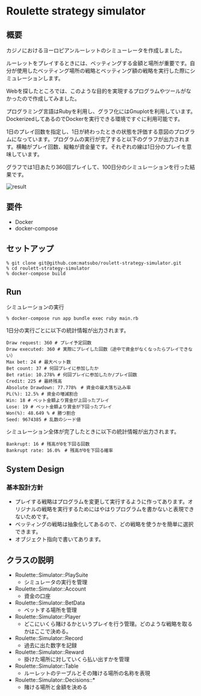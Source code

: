 # Roulette strategy simulator

## 概要

カジノにおけるヨーロピアンルーレットのシミューレータを作成しました。

ルーレットをプレイするときには、ベッティングする金額と場所が重要です。自分が使用したベッティング場所の戦略とベッティング額の戦略を実行した際にシミュレーションします。

Webを探したところでは、このような目的を実現するプログラムやツールがなかったので作成してみました。

プログラミング言語はRubyを利用し、グラフ化にはGnuplotを利用しています。DockerizedしてあるのでDockerを実行できる環境ですぐに利用可能です。

1日のプレイ回数を指定し、1日が終わったときの状態を評価する意図のプログラムになっています。プログラムの実行が完了すると以下のグラフが出力されます。横軸がプレイ回数、縦軸が資金量です。それぞれの線は1日分のプレイを意味しています。

グラフでは1日あたり360回プレイして、100日分のシミュレーションを行った結果です。


![result](https://user-images.githubusercontent.com/98103/200162790-ff4136e5-4267-4ecd-b087-c14df768bfed.png)

## 要件

- Docker
- docker-compose


## セットアップ

```
% git clone git@github.com:matsubo/roulett-strategy-simulator.git
% cd roulett-strategy-simulator
% docker-compose build
```


## Run

シミュレーションの実行

```
% docker-compose run app bundle exec ruby main.rb
```


1日分の実行ごとに以下の統計情報が出力されます。

```
Draw request: 360 # プレイ予定回数
Draw executed: 360 # 実際にプレイした回数（途中で資金がなくなったらプレイできない）
Max bet: 24 # 最大ベット数
Bet count: 37 # 何回プレイに参加したか
Bet ratio: 10.278% # 何回プレイに参加したか/プレイ回数
Credit: 225 # 最終残高
Absolute Drawdown: 77.778%　# 資金の最大落ち込み率
PL(%): 12.5% # 資金の増減割合
Win: 18 # ベット金額より賞金が上回ったプレイ
Lose: 19 # ベット金額より賞金が下回ったプレイ
Won(%): 48.649 % # 勝つ割合
Seed: 9674385 # 乱数のシード値
```


シミュレーション全体が完了したときに以下の統計情報が出力されます。
```
Bankrupt: 16 # 残高が0を下回る回数
Bankrupt rate: 16.0%　# 残高が0を下回る確率
```


## System Design

### 基本設計方針

- プレイする戦略はプログラムを変更して実行するように作ってあります。オリジナルの戦略を実行するためにはやはりプログラムを書かないと表現できないためです。
- ベッティングの戦略は抽象化してあるので、どの戦略を使うかを簡単に選択できます。
- オブジェクト指向で書いてあります。

## クラスの説明

- Roulette::Simulator::PlaySuite
  - シミュレータの実行を管理
- Roulette::Simulator::Account
  - 資金の口座
- Roulette::Simulator::BetData
  - ベットする場所を管理
- Roulette::Simulator::Player
  - どこにいくら賭けるかというプレイを行う管理。どのような戦略を取るかはここで決める。
- Roulette::Simulator::Record
  - 過去に出た数字を記録
- Roulette::Simulator::Reward
  - 掛けた場所に対していくら払い出すかを管理
- Roulette::Simulator::Table
  - ルーレットのテーブルとその賭ける場所の名称を表現
- Roulette::Simulator::Decisions::*
  - 賭ける場所と金額を決める
